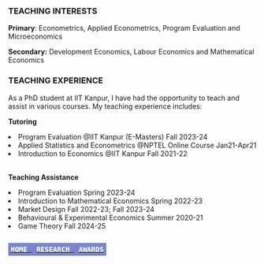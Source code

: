 ### TEACHING INTERESTS
**Primary**: Econometrics, Applied Econometrics, Program Evaluation and Microeconomics

**Secondary:** Development Economics, Labour Economics and Mathematical Economics

### TEACHING EXPERIENCE
As a PhD student at IIT Kanpur, I have had the opportunity to teach and assist in various courses. My teaching experience includes:

**Tutoring** 
<li> Program Evaluation
   @IIT Kanpur (E-Masters)        Fall 2023-24 </li>
  
<li> Applied Statistics and Econometrics
   @NPTEL Online Course         Jan21-Apr21 </li>
  
<li> Introduction to Economics
 @IIT Kanpur        Fall 2021-22</li>

<br>

**Teaching Assistance**
<li>Program Evaluation
  Spring 2023-24 </li>

<li>Introduction to Mathematical Economics
Spring 2022-23 </li>

<li>Market Design
Fall 2022-23; Fall 2023-24</li>

<li>Behavioural & Experimental Economics
Summer 2020-21</li>

<li> Game Theory
   Fall 2024-25
</li>

<br>

**[<kbd style="background-color: #7986cb; color: #ffffff; font-size:1em; padding: 5px; align: right;"> HOME </kbd>](README.md)**  **[<kbd style="background-color: #7986cb; color: #ffffff; font-size:1em; padding: 5px; align: right;"> RESEARCH </kbd>](research.md)**  **[<kbd style="background-color: #7986cb; color: #ffffff; font-size:1em; padding: 5px; align: right;"> AWARDS </kbd>](awards.md)**

